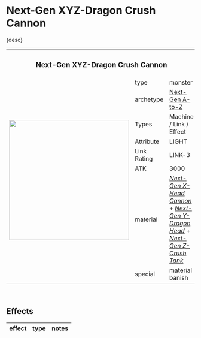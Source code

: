 # Next-Gen XYZ-Dragon Crush Cannon

{desc}


<table>
  <tr>
    <th colspan="3"> <h3> Next-Gen XYZ-Dragon Crush Cannon </h3> </th>
  </tr>
  <tr>
    <td rowspan="9"> <img src="../../../.assets/cards/–/.png" width="320px"> </td>
  </tr>
  <tr>
    <td> type </td>
    <td> monster </td>
  </tr>
  <tr>
    <td> archetype </td>
    <td> <a href="../../archetypes/Next-Gen A-to-Z.md">Next-Gen A-to-Z</a> </td>
  </tr>
  <tr>
    <td> Types </td>
    <td> Machine / Link / Effect </td>
  </tr>
  <tr>
    <td> Attribute </td>
    <td> LIGHT </td>
  </tr>
  <tr>
    <td> Link Rating </td>
    <td> LINK-3 </td>
  </tr>
  <tr>
    <td> ATK </td>
    <td> 3000 </td>
  </tr>
  <tr>
    <td> material </td>
    <td> <em> <a href="../standard/Next-Gen X-Head Cannon.md">Next-Gen X-Head Cannon</a> </em> + <em> <a href="../standard/Next-Gen Y-Dragon Head.md">Next-Gen Y-Dragon Head</a> </em> + <em> <a href="../standard/Next-Gen Z-Crush Tank.md">Next-Gen Z-Crush Tank</a> </em> </td>
  </tr>
  <tr>
    <td> special </td>
    <td> material banish </td>
  </tr>
</table>


<br>


## Effects

| effect | type | notes |
| :----- | :--- | :---- |

